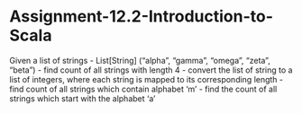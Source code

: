 # Assignment-12.2-Introduction-to-Scala
Given a list of strings - List[String] (“alpha”, “gamma”, “omega”, “zeta”, “beta”) - find count of all strings with length 4 - convert the list of string to a list of integers, where each string is mapped to its corresponding length - find count of all strings which contain alphabet ‘m’ - find the count of all strings which start with the alphabet ‘a’
